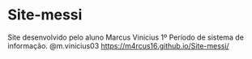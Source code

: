 
# Site-messi
Site desenvolvido pelo aluno Marcus Vinicius 1º Período de sistema de informação. @m.vinicius03
https://m4rcus16.github.io/Site-messi/
